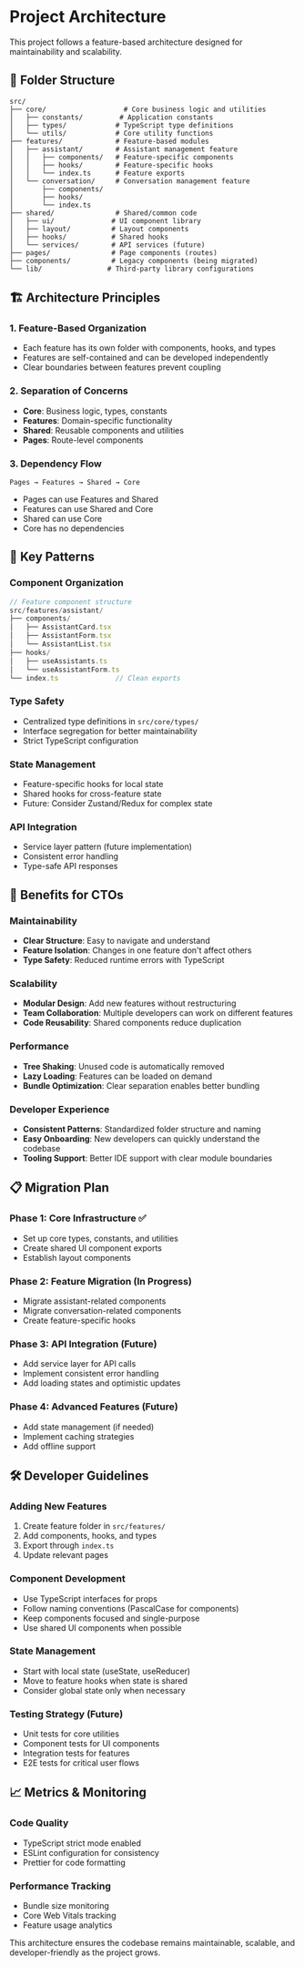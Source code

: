 # Project Architecture

This project follows a feature-based architecture designed for maintainability and scalability.

## 📁 Folder Structure

```
src/
├── core/                   # Core business logic and utilities
│   ├── constants/         # Application constants
│   ├── types/            # TypeScript type definitions
│   └── utils/            # Core utility functions
├── features/             # Feature-based modules
│   ├── assistant/        # Assistant management feature
│   │   ├── components/   # Feature-specific components
│   │   ├── hooks/        # Feature-specific hooks
│   │   └── index.ts      # Feature exports
│   └── conversation/     # Conversation management feature
│       ├── components/
│       ├── hooks/
│       └── index.ts
├── shared/               # Shared/common code
│   ├── ui/              # UI component library
│   ├── layout/          # Layout components
│   ├── hooks/           # Shared hooks
│   └── services/        # API services (future)
├── pages/               # Page components (routes)
├── components/          # Legacy components (being migrated)
└── lib/                # Third-party library configurations
```

## 🏗️ Architecture Principles

### 1. Feature-Based Organization
- Each feature has its own folder with components, hooks, and types
- Features are self-contained and can be developed independently
- Clear boundaries between features prevent coupling

### 2. Separation of Concerns
- **Core**: Business logic, types, constants
- **Features**: Domain-specific functionality
- **Shared**: Reusable components and utilities
- **Pages**: Route-level components

### 3. Dependency Flow
```
Pages → Features → Shared → Core
```
- Pages can use Features and Shared
- Features can use Shared and Core
- Shared can use Core
- Core has no dependencies

## 🔧 Key Patterns

### Component Organization
```typescript
// Feature component structure
src/features/assistant/
├── components/
│   ├── AssistantCard.tsx
│   ├── AssistantForm.tsx
│   └── AssistantList.tsx
├── hooks/
│   ├── useAssistants.ts
│   └── useAssistantForm.ts
└── index.ts              // Clean exports
```

### Type Safety
- Centralized type definitions in `src/core/types/`
- Interface segregation for better maintainability
- Strict TypeScript configuration

### State Management
- Feature-specific hooks for local state
- Shared hooks for cross-feature state
- Future: Consider Zustand/Redux for complex state

### API Integration
- Service layer pattern (future implementation)
- Consistent error handling
- Type-safe API responses

## 🚀 Benefits for CTOs

### Maintainability
- **Clear Structure**: Easy to navigate and understand
- **Feature Isolation**: Changes in one feature don't affect others
- **Type Safety**: Reduced runtime errors with TypeScript

### Scalability
- **Modular Design**: Add new features without restructuring
- **Team Collaboration**: Multiple developers can work on different features
- **Code Reusability**: Shared components reduce duplication

### Performance
- **Tree Shaking**: Unused code is automatically removed
- **Lazy Loading**: Features can be loaded on demand
- **Bundle Optimization**: Clear separation enables better bundling

### Developer Experience
- **Consistent Patterns**: Standardized folder structure and naming
- **Easy Onboarding**: New developers can quickly understand the codebase
- **Tooling Support**: Better IDE support with clear module boundaries

## 📋 Migration Plan

### Phase 1: Core Infrastructure ✅
- Set up core types, constants, and utilities
- Create shared UI component exports
- Establish layout components

### Phase 2: Feature Migration (In Progress)
- Migrate assistant-related components
- Migrate conversation-related components
- Create feature-specific hooks

### Phase 3: API Integration (Future)
- Add service layer for API calls
- Implement consistent error handling
- Add loading states and optimistic updates

### Phase 4: Advanced Features (Future)
- Add state management (if needed)
- Implement caching strategies
- Add offline support

## 🛠️ Developer Guidelines

### Adding New Features
1. Create feature folder in `src/features/`
2. Add components, hooks, and types
3. Export through `index.ts`
4. Update relevant pages

### Component Development
- Use TypeScript interfaces for props
- Follow naming conventions (PascalCase for components)
- Keep components focused and single-purpose
- Use shared UI components when possible

### State Management
- Start with local state (useState, useReducer)
- Move to feature hooks when state is shared
- Consider global state only when necessary

### Testing Strategy (Future)
- Unit tests for core utilities
- Component tests for UI components
- Integration tests for features
- E2E tests for critical user flows

## 📈 Metrics & Monitoring

### Code Quality
- TypeScript strict mode enabled
- ESLint configuration for consistency
- Prettier for code formatting

### Performance Tracking
- Bundle size monitoring
- Core Web Vitals tracking
- Feature usage analytics

This architecture ensures the codebase remains maintainable, scalable, and developer-friendly as the project grows.